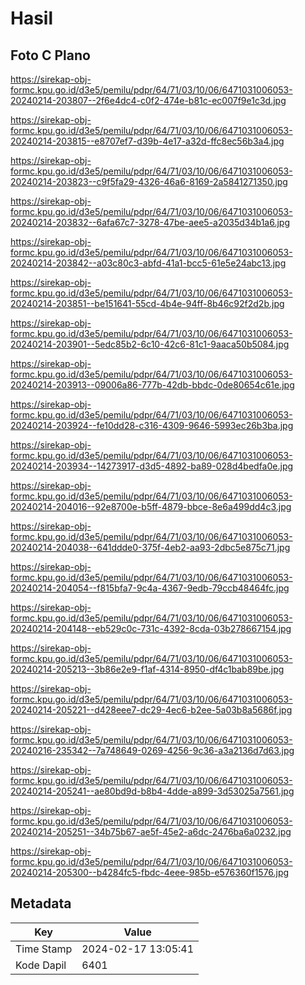# Hasil

## Foto C Plano

https://sirekap-obj-formc.kpu.go.id/d3e5/pemilu/pdpr/64/71/03/10/06/6471031006053-20240214-203807--2f6e4dc4-c0f2-474e-b81c-ec007f9e1c3d.jpg

https://sirekap-obj-formc.kpu.go.id/d3e5/pemilu/pdpr/64/71/03/10/06/6471031006053-20240214-203815--e8707ef7-d39b-4e17-a32d-ffc8ec56b3a4.jpg

https://sirekap-obj-formc.kpu.go.id/d3e5/pemilu/pdpr/64/71/03/10/06/6471031006053-20240214-203823--c9f5fa29-4326-46a6-8169-2a5841271350.jpg

https://sirekap-obj-formc.kpu.go.id/d3e5/pemilu/pdpr/64/71/03/10/06/6471031006053-20240214-203832--6afa67c7-3278-47be-aee5-a2035d34b1a6.jpg

https://sirekap-obj-formc.kpu.go.id/d3e5/pemilu/pdpr/64/71/03/10/06/6471031006053-20240214-203842--a03c80c3-abfd-41a1-bcc5-61e5e24abc13.jpg

https://sirekap-obj-formc.kpu.go.id/d3e5/pemilu/pdpr/64/71/03/10/06/6471031006053-20240214-203851--be151641-55cd-4b4e-94ff-8b46c92f2d2b.jpg

https://sirekap-obj-formc.kpu.go.id/d3e5/pemilu/pdpr/64/71/03/10/06/6471031006053-20240214-203901--5edc85b2-6c10-42c6-81c1-9aaca50b5084.jpg

https://sirekap-obj-formc.kpu.go.id/d3e5/pemilu/pdpr/64/71/03/10/06/6471031006053-20240214-203913--09006a86-777b-42db-bbdc-0de80654c61e.jpg

https://sirekap-obj-formc.kpu.go.id/d3e5/pemilu/pdpr/64/71/03/10/06/6471031006053-20240214-203924--fe10dd28-c316-4309-9646-5993ec26b3ba.jpg

https://sirekap-obj-formc.kpu.go.id/d3e5/pemilu/pdpr/64/71/03/10/06/6471031006053-20240214-203934--14273917-d3d5-4892-ba89-028d4bedfa0e.jpg

https://sirekap-obj-formc.kpu.go.id/d3e5/pemilu/pdpr/64/71/03/10/06/6471031006053-20240214-204016--92e8700e-b5ff-4879-bbce-8e6a499dd4c3.jpg

https://sirekap-obj-formc.kpu.go.id/d3e5/pemilu/pdpr/64/71/03/10/06/6471031006053-20240214-204038--641ddde0-375f-4eb2-aa93-2dbc5e875c71.jpg

https://sirekap-obj-formc.kpu.go.id/d3e5/pemilu/pdpr/64/71/03/10/06/6471031006053-20240214-204054--f815bfa7-9c4a-4367-9edb-79ccb48464fc.jpg

https://sirekap-obj-formc.kpu.go.id/d3e5/pemilu/pdpr/64/71/03/10/06/6471031006053-20240214-204148--eb529c0c-731c-4392-8cda-03b278667154.jpg

https://sirekap-obj-formc.kpu.go.id/d3e5/pemilu/pdpr/64/71/03/10/06/6471031006053-20240214-205213--3b86e2e9-f1af-4314-8950-df4c1bab89be.jpg

https://sirekap-obj-formc.kpu.go.id/d3e5/pemilu/pdpr/64/71/03/10/06/6471031006053-20240214-205221--d428eee7-dc29-4ec6-b2ee-5a03b8a5686f.jpg

https://sirekap-obj-formc.kpu.go.id/d3e5/pemilu/pdpr/64/71/03/10/06/6471031006053-20240216-235342--7a748649-0269-4256-9c36-a3a2136d7d63.jpg

https://sirekap-obj-formc.kpu.go.id/d3e5/pemilu/pdpr/64/71/03/10/06/6471031006053-20240214-205241--ae80bd9d-b8b4-4dde-a899-3d53025a7561.jpg

https://sirekap-obj-formc.kpu.go.id/d3e5/pemilu/pdpr/64/71/03/10/06/6471031006053-20240214-205251--34b75b67-ae5f-45e2-a6dc-2476ba6a0232.jpg

https://sirekap-obj-formc.kpu.go.id/d3e5/pemilu/pdpr/64/71/03/10/06/6471031006053-20240214-205300--b4284fc5-fbdc-4eee-985b-e576360f1576.jpg


## Metadata

| Key        | Value               |
| ---------- | ------------------- |
| Time Stamp | 2024-02-17 13:05:41 |
| Kode Dapil | 6401                |



